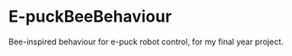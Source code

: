 E-puckBeeBehaviour
==================

Bee-inspired behaviour for e-puck robot control, for my final year project.
